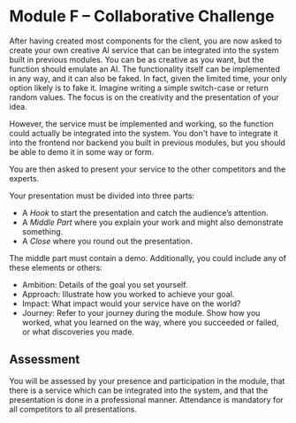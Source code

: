 # Module F – Collaborative Challenge

After having created most components for the client, you are now asked to create your own creative AI service
that can be integrated into the system built in previous modules. You can be as creative as you want, but the function
should emulate an AI. The functionality itself can be implemented in any way, and it can also be faked. In fact, given
the limited time, your only option likely is to fake it. Imagine writing a simple switch-case or return random values.
The focus is on the creativity and the presentation of your idea.

However, the service must be implemented and working, so the function could actually be integrated into the system. You
don't have to integrate it into the frontend nor backend you built in previous modules, but you should be able to demo
it in some way or form.

You are then asked to present your service to the other competitors and the experts.

Your presentation must be divided into three parts:

- A _Hook_ to start the presentation and catch the audience’s attention.
- A _Middle Part_ where you explain your work and might also demonstrate something.
- A _Close_ where you round out the presentation.

The middle part must contain a demo. Additionally, you could include any of these elements or others:

- Ambition: Details of the goal you set yourself.
- Approach: Illustrate how you worked to achieve your goal.
- Impact: What impact would your service have on the world?
- Journey: Refer to your journey during the module. Show how you worked, what you learned on the way, where you
  succeeded or failed, or what discoveries you made.

## Assessment

You will be assessed by your presence and participation in the module, that there is a service which can be integrated
into the system, and that the presentation is done in a professional manner. Attendance is mandatory for all
competitors to all presentations.
